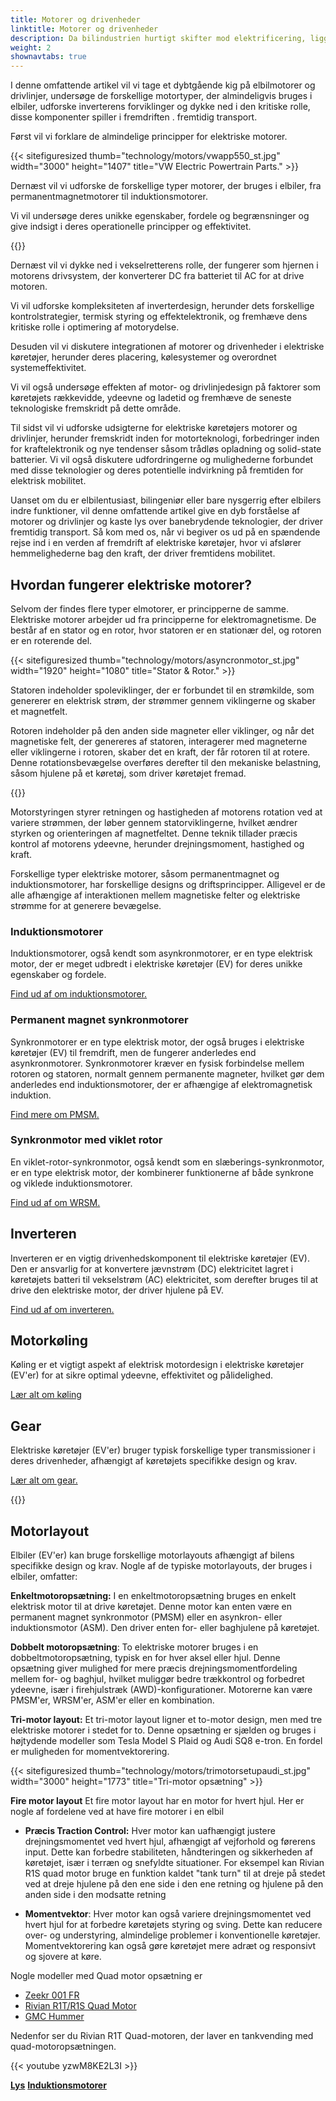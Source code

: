 ```yaml
---
title: Motorer og drivenheder
linktitle: Motorer og drivenheder
description: Da bilindustrien hurtigt skifter mod elektrificering, ligger hjertet af elektriske køretøjer (EV'er) i deres motorer og drivlinjer. Med en bred vifte af motortyper og indviklede omformere er det afgørende at forstå kompleksiteten af ​​disse komponenter for at forstå elektriske køretøjers indre funktioner.
weight: 2
shownavtabs: true
---
```

<!-- markdownlint-disable MD033 -->

I denne omfattende artikel vil vi tage et dybtgående kig på elbilmotorer og drivlinjer, undersøge de forskellige motortyper, der almindeligvis bruges i elbiler, udforske inverterens forviklinger og dykke ned i den kritiske rolle, disse komponenter spiller i fremdriften . fremtidig transport.

Først vil vi forklare de almindelige principper for elektriske motorer.

{{< sitefiguresized thumb="technology/motors/vwapp550_st.jpg" width="3000" height="1407" title="VW Electric Powertrain Parts." >}}

Dernæst vil vi udforske de forskellige typer motorer, der bruges i elbiler, fra permanentmagnetmotorer til induktionsmotorer.

Vi vil undersøge deres unikke egenskaber, fordele og begrænsninger og give indsigt i deres operationelle principper og effektivitet.

{{<evkxdisplayaddarticle />}}

Dernæst vil vi dykke ned i vekselretterens rolle, der fungerer som hjernen i motorens drivsystem, der konverterer DC fra batteriet til AC for at drive motoren.

Vi vil udforske kompleksiteten af ​​inverterdesign, herunder dets forskellige kontrolstrategier, termisk styring og effektelektronik, og fremhæve dens kritiske rolle i optimering af motorydelse.

Desuden vil vi diskutere integrationen af ​​motorer og drivenheder i elektriske køretøjer, herunder deres placering, kølesystemer og overordnet systemeffektivitet.

Vi vil også undersøge effekten af ​​motor- og drivlinjedesign på faktorer som køretøjets rækkevidde, ydeevne og ladetid og fremhæve de seneste teknologiske fremskridt på dette område.

Til sidst vil vi udforske udsigterne for elektriske køretøjers motorer og drivlinjer, herunder fremskridt inden for motorteknologi, forbedringer inden for kraftelektronik og nye tendenser såsom trådløs opladning og solid-state batterier. Vi vil også diskutere udfordringerne og mulighederne forbundet med disse teknologier og deres potentielle indvirkning på fremtiden for elektrisk mobilitet.

Uanset om du er elbilentusiast, bilingeniør eller bare nysgerrig efter elbilers indre funktioner, vil denne omfattende artikel give en dyb forståelse af motorer og drivlinjer og kaste lys over banebrydende teknologier, der driver fremtidig transport. Så kom med os, når vi begiver os ud på en spændende rejse ind i en verden af ​​fremdrift af elektriske køretøjer, hvor vi afslører hemmelighederne bag den kraft, der driver fremtidens mobilitet.

## Hvordan fungerer elektriske motorer?

Selvom der findes flere typer elmotorer, er principperne de samme. Elektriske motorer arbejder ud fra principperne for elektromagnetisme. De består af en stator og en rotor, hvor statoren er en stationær del, og rotoren er en roterende del.

{{< sitefiguresized thumb="technology/motors/asyncronmotor_st.jpg" width="1920" height="1080" title="Stator & Rotor." >}}

Statoren indeholder spoleviklinger, der er forbundet til en strømkilde, som genererer en elektrisk strøm, der strømmer gennem viklingerne og skaber et magnetfelt.

Rotoren indeholder på den anden side magneter eller viklinger, og når det magnetiske felt, der genereres af statoren, interagerer med magneterne eller viklingerne i rotoren, skaber det en kraft, der får rotoren til at rotere. Denne rotationsbevægelse overføres derefter til den mekaniske belastning, såsom hjulene på et køretøj, som driver køretøjet fremad.

{{<evkxdisplayaddarticle />}}

Motorstyringen styrer retningen og hastigheden af ​​motorens rotation ved at variere strømmen, der løber gennem statorviklingerne, hvilket ændrer styrken og orienteringen af ​​magnetfeltet. Denne teknik tillader præcis kontrol af motorens ydeevne, herunder drejningsmoment, hastighed og kraft.

Forskellige typer elektriske motorer, såsom permanentmagnet og induktionsmotorer, har forskellige designs og driftsprincipper. Alligevel er de alle afhængige af interaktionen mellem magnetiske felter og elektriske strømme for at generere bevægelse.

### Induktionsmotorer

Induktionsmotorer, også kendt som asynkronmotorer, er en type elektrisk motor, der er meget udbredt i elektriske køretøjer (EV) for deres unikke egenskaber og fordele.

[Find ud af om induktionsmotorer.](asm)

### Permanent magnet synkronmotorer

Synkronmotorer er en type elektrisk motor, der også bruges i elektriske køretøjer (EV) til fremdrift, men de fungerer anderledes end asynkronmotorer. Synkronmotorer kræver en fysisk forbindelse mellem rotoren og statoren, normalt gennem permanente magneter, hvilket gør dem anderledes end induktionsmotorer, der er afhængige af elektromagnetisk induktion.

[Find mere om PMSM.](psm)

### Synkronmotor med viklet rotor

En viklet-rotor-synkronmotor, også kendt som en slæberings-synkronmotor, er en type elektrisk motor, der kombinerer funktionerne af både synkrone og viklede induktionsmotorer.

[Find ud af om WRSM.](wrsm)

## Inverteren

Inverteren er en vigtig drivenhedskomponent til elektriske køretøjer (EV). Den er ansvarlig for at konvertere jævnstrøm (DC) elektricitet lagret i køretøjets batteri til vekselstrøm (AC) elektricitet, som derefter bruges til at drive den elektriske motor, der driver hjulene på EV.

[Find ud af om inverteren.](inverter)

## Motorkøling

Køling er et vigtigt aspekt af elektrisk motordesign i elektriske køretøjer (EV'er) for at sikre optimal ydeevne, effektivitet og pålidelighed.

[Lær alt om køling](køling)

## Gear

Elektriske køretøjer (EV'er) bruger typisk forskellige typer transmissioner i deres drivenheder, afhængigt af køretøjets specifikke design og krav.

[Lær alt om gear.](gear)

{{<evkxdisplayaddarticle />}}

## Motorlayout

Elbiler (EV'er) kan bruge forskellige motorlayouts afhængigt af bilens specifikke design og krav. Nogle af de typiske motorlayouts, der bruges i elbiler, omfatter:

**Enkeltmotoropsætning:** I en enkeltmotoropsætning bruges en enkelt elektrisk motor til at drive køretøjet. Denne motor kan enten være en permanent magnet synkronmotor (PMSM) eller en asynkron- eller induktionsmotor (ASM). Den driver enten for- eller baghjulene på køretøjet.

**Dobbelt motoropsætning**: To elektriske motorer bruges i en dobbeltmotoropsætning, typisk en for hver aksel eller hjul. Denne opsætning giver mulighed for mere præcis drejningsmomentfordeling mellem for- og baghjul, hvilket muliggør bedre trækkontrol og forbedret ydeevne, især i firehjulstræk (AWD)-konfigurationer. Motorerne kan være PMSM'er, WRSM'er, ASM'er eller en kombination.

**Tri-motor layout:** Et tri-motor layout ligner et to-motor design, men med tre elektriske motorer i stedet for to. Denne opsætning er sjælden og bruges i højtydende modeller som Tesla Model S Plaid og Audi SQ8 e-tron. En fordel er muligheden for momentvektorering.

{{< sitefiguresized thumb="technology/motors/trimotorsetupaudi_st.jpg" width="3000" height="1773" title="Tri-motor opsætning" >}}

**Fire motor layout** Et fire motor layout har en motor for hvert hjul. Her er nogle af fordelene ved at have fire motorer i en elbil

- <b>Præcis Traction Control:</b> Hver motor kan uafhængigt justere drejningsmomentet ved hvert hjul, afhængigt af vejforhold og førerens input. Dette kan forbedre stabiliteten, håndteringen og sikkerheden af ​​køretøjet, især i terræn og snefyldte situationer. For eksempel kan Rivian R1S quad motor bruge en funktion kaldet "tank turn" til at dreje på stedet ved at dreje hjulene på den ene side i den ene retning og hjulene på den anden side i den modsatte retning

- <b>Momentvektor</b>: Hver motor kan også variere drejningsmomentet ved hvert hjul for at forbedre køretøjets styring og sving. Dette kan reducere over- og understyring, almindelige problemer i konventionelle køretøjer. Momentvektorering kan også gøre køretøjet mere adræt og responsivt og sjovere at køre.

Nogle modeller med Quad motor opsætning er

- [Zeekr 001 FR](/models/zeekr/001/001_fr/)
- [Rivian R1T/R1S Quad Motor](/models/rivan/r1/r1t_quad-motor_awd/)
- [GMC Hummer](/models/gmc/hummer_ev/hummer_ev_edition_1_pickup/)

Nedenfor ser du Rivian R1T Quad-motoren, der laver en tankvending med quad-motoropsætningen.

{{< youtube yzwM8KE2L3I >}}


<div class="mt-3 mb-3">
    <a href="../lights/" class="text-decoration-none text-black"><strong><i class="bi-arrow-left"></i> Lys</strong></a>
    <a href="asm/" class="text-decoration-none text-black float-end"><strong>Induktionsmotorer<i class="bi-arrow-right"></i></strong></a>
</div>


